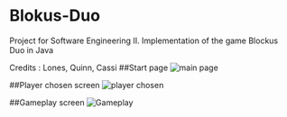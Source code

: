 # Blokus-Duo
Project for Software Engineering II. Implementation of the game Blockus Duo in Java

Credits : Lones, Quinn, Cassi
##Start page
![main page](https://user-images.githubusercontent.com/71943993/174089214-149de69f-0d87-492a-baef-8669614e2b9b.png)

##Player chosen screen
![player chosen](https://user-images.githubusercontent.com/71943993/174089328-56238acb-1a68-402c-95ec-aa6241678e9f.png)

##Gameplay screen
![Gameplay](https://user-images.githubusercontent.com/71943993/174089614-77aa5174-7e21-44c5-914a-6aee566000b1.png)
